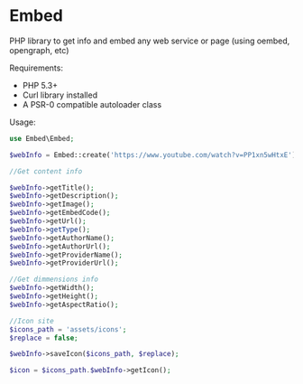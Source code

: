 Embed
=====

PHP library to get info and embed any web service or page (using oembed, opengraph, etc)

Requirements:

* PHP 5.3+
* Curl library installed
* A PSR-0 compatible autoloader class

Usage:

```php
use Embed\Embed;

$webInfo = Embed::create('https://www.youtube.com/watch?v=PP1xn5wHtxE');

//Get content info

$webInfo->getTitle();
$webInfo->getDescription();
$webInfo->getImage();
$webInfo->getEmbedCode();
$webInfo->getUrl();
$webInfo->getType();
$webInfo->getAuthorName();
$webInfo->getAuthorUrl();
$webInfo->getProviderName();
$webInfo->getProviderUrl();

//Get dimmensions info
$webInfo->getWidth();
$webInfo->getHeight();
$webInfo->getAspectRatio();

//Icon site
$icons_path = 'assets/icons';
$replace = false;

$webInfo->saveIcon($icons_path, $replace);

$icon = $icons_path.$webInfo->getIcon();
```
